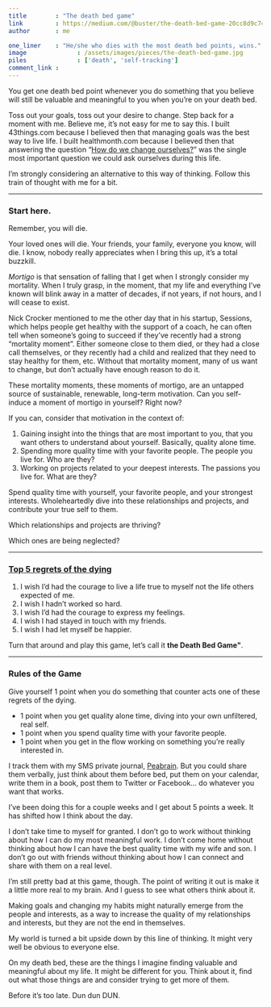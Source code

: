 ```yaml
---
title        : "The death bed game"
link         : https://medium.com/@buster/the-death-bed-game-20cc8d9c7494
author       : me

one_liner    : "He/she who dies with the most death bed points, wins."
image			   : /assets/images/pieces/the-death-bed-game.jpg
piles			   : ['death', 'self-tracking']
comment_link : 
---
```


You get one death bed point whenever you do something that you believe will still be valuable and meaningful to you when you’re on your death bed.

Toss out your goals, toss out your desire to change. Step back for a moment with me. Believe me, it’s not easy for me to say this. I built 43things.com because I believed then that managing goals was the best way to live life. I built healthmonth.com because I believed then that answering the question “[How do we change ourselves?](http://bustr.tumblr.com/post/20775796587/how-do-we-change-ourselves)” was the single most important question we could ask ourselves during this life.

I’m strongly considering an alternative to this way of thinking. Follow this train of thought with me for a bit.

----

### Start here.

Remember, you will die.

Your loved ones will die. Your friends, your family, everyone you know, will die. I know, nobody really appreciates when I bring this up, it’s a total buzzkill.

*Mortigo* is that sensation of falling that I get when I strongly consider my mortality. When I truly grasp, in the moment, that my life and everything I’ve known will blink away in a matter of decades, if not years, if not hours, and I will cease to exist.

Nick Crocker mentioned to me the other day that in his startup, Sessions, which helps people get healthy with the support of a coach, he can often tell when someone’s going to succeed if they’ve recently had a strong “mortality moment”. Either someone close to them died, or they had a close call themselves, or they recently had a child and realized that they need to stay healthy for them, etc. Without that mortality moment, many of us want to change, but don’t actually have enough reason to do it.

These mortality moments, these moments of mortigo, are an untapped source of sustainable, renewable, long-term motivation. Can you self-induce a moment of mortigo in yourself? Right now?

If you can, consider that motivation in the context of:

1. Gaining insight into the things that are most important to you, that you want others to understand about yourself. Basically, quality alone time.
2. Spending more quality time with your favorite people. The people you live for. Who are they?
3. Working on projects related to your deepest interests. The passions you live for. What are they?

Spend quality time with yourself, your favorite people, and your strongest interests. Wholeheartedly dive into these relationships and projects, and contribute your true self to them.

Which relationships and projects are thriving?

Which ones are being neglected?

----

### [Top 5 regrets of the dying](http://www.guardian.co.uk/lifeandstyle/2012/feb/01/top-five-regrets-of-the-dying)

1. I wish I’d had the courage to live a life true to myself not the life others expected of me.
2. I wish I hadn’t worked so hard.
3. I wish I’d had the courage to express my feelings.
4. I wish I had stayed in touch with my friends.
5. I wish I had let myself be happier.

Turn that around and play this game, let’s call it **the Death Bed Game"**.

----

### Rules of the Game

Give yourself 1 point when you do something that counter acts one of these regrets of the dying.

- 1 point when you get quality alone time, diving into your own unfiltered, real self.
- 1 point when you spend quality time with your favorite people.
- 1 point when you get in the flow working on something you’re really interested in.

I track them with my SMS private journal, [Peabrain](http://peabrain.co/). But you could share them verbally, just think about them before bed, put them on your calendar, write them in a book, post them to Twitter or Facebook… do whatever you want that works.

I’ve been doing this for a couple weeks and I get about 5 points a week. It has shifted how I think about the day.

I don’t take time to myself for granted. I don’t go to work without thinking about how I can do my most meaningful work. I don’t come home without thinking about how I can have the best quality time with my wife and son. I don’t go out with friends without thinking about how I can connect and share with them on a real level.

I’m still pretty bad at this game, though. The point of writing it out is make it a little more real to my brain. And I guess to see what others think about it. 

Making goals and changing my habits might naturally emerge from the people and interests, as a way to increase the quality of my relationships and interests, but they are not the end in themselves.

My world is turned a bit upside down by this line of thinking. It might very well be obvious to everyone else.

On my death bed, these are the things I imagine finding valuable and meaningful about my life. It might be different for you. Think about it, find out what those things are and consider trying to get more of them.

Before it’s too late. Dun dun DUN.